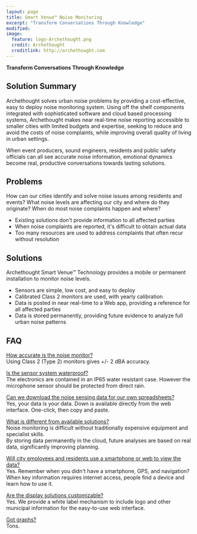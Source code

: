 ```yaml
---
layout: page
title: Smart Venue™ Noise Monitoring
excerpt: "Transform Conversations Through Knowledge"
modified: 
image:
  feature: logo-Archethought.png
  credit: Archethought
  creditlink: http://archethought.com
---
```


__Transform Conversations Through Knowledge__


## Solution Summary
Archethought solves urban noise problems by providing a cost-effective, easy to deploy noise monitoring system. Using off the shelf components integrated with sophisticated software and cloud based processing systems, Archethought makes near real-time noise reporting accessible to smaller cities with limited budgets and expertise, seeking to reduce and avoid the costs of noise complaints, while improving overall quality of living in urban settings.

When event producers, sound engineers, residents and public safety officials can all see accurate noise information, emotional dynamics become real, productive conversations towards lasting solutions.

## Problems
How can our cities identify and solve noise issues among residents and events?
What noise levels are affecting our city and where do they originate?
When do most noise complaints happen and where?
* Existing solutions don't provide information to all affected parties
* When noise complaints are reported, it's difficult to obtain actual data
* Too many resources are used to address complaints that often recur without resolution

## Solutions
Archethought Smart Venue™ Technology provides a mobile or permanent installation to monitor noise levels.
* Sensors are simple, low cost, and easy to deploy
* Calibrated Class 2 monitors are used, with yearly calibration
* Data is posted in near real-time to a Web app, providing a reference for all affected parties
* Data is stored permanently, providing future evidence to analyze full urban noise patterns

## FAQ
<u>How accurate is the noise monitor?</u>  
Using Class 2 (Type 2) monitors gives +/- 2 dBA accuracy.

<u>Is the sensor system waterproof?</u>  
The electronics are contained in an IP65 water resistant case. However the microphone sensor should be protected from direct rain.

<u>Can we download the noise sensing data for our own spreadsheets?</u>  
Yes, your data is your data. Down is available directly from the web interface. One-click, then copy and paste.

<u>What is different from available solutions?</u>  
Noise monitoring is difficult without traditionally expensive equipment and specialist skills.    
By storing data permanently in the cloud, future analyses are based on real data, significantly improving planning.

<u>Will city employees and residents use a smartphone or web to view the data?</u>  
Yes. Remember when you didn't have a smartphone, GPS, and navigation? When key information requires internet access, people find a device and learn how to use it.

<u>Are the display solutions customizable?</u>  
Yes. We provide a white label mechanism to include logo and other municipal information for the easy-to-use web interface.

<u>Got graphs?</u>  
Tons.

